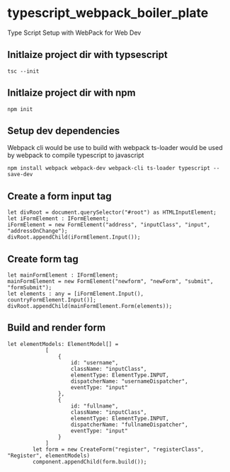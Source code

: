 # typescript_webpack_boiler_plate
Type Script Setup with WebPack for Web Dev

## Initlaize project dir with typsescript 
```
tsc --init
```

## Initlaize project dir with npm 
```
npm init
```

## Setup dev dependencies
Webpack cli would be use to build with webpack
ts-loader would be used by webpack to compile typescript to javascript
```
npm install webpack webpack-dev webpack-cli ts-loader typescript --save-dev
```

## Create a form input tag
```
let divRoot = document.querySelector("#root") as HTMLInputElement;
let iFormElement : IFormElement;
iFormElement = new FormElement("address", "inputClass", "input", "addressOnChange");
divRoot.appendChild(iFormElement.Input());
```

## Create form tag
```
let mainFormElement : IFormElement;
mainFormElement = new FormElement("newform", "newForm", "submit", "formSubmit");
let elements : any = [iFormElement.Input(), countryFormElement.Input()];
divRoot.appendChild(mainFormElement.Form(elements));
```

## Build and render form 
```
let elementModels: ElementModel[] =
            [
                {
                    id: "username",
                    className: "inputClass",
                    elementType: ElementType.INPUT,
                    dispatcherName: "usernameDispatcher",
                    eventType: "input"
                },
                {
                    id: "fullname",
                    className: "inputClass",
                    elementType: ElementType.INPUT,
                    dispatcherName: "fullnameDispatcher",
                    eventType: "input"
                }
            ]
        let form = new CreateForm("register", "registerClass", "Register", elementModels)
        component.appendChild(form.build());
```